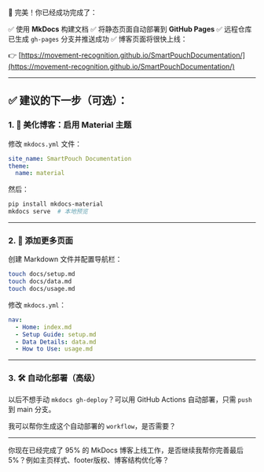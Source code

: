 🎉 完美！你已经成功完成了：

✅ 使用 **MkDocs** 构建文档
✅ 将静态页面自动部署到 **GitHub Pages**
✅ 远程仓库已生成 `gh-pages` 分支并推送成功
✅ 博客页面将很快上线：

👉 [https://movement-recognition.github.io/SmartPouchDocumentation/](https://movement-recognition.github.io/SmartPouchDocumentation/)

---

## ✅ 建议的下一步（可选）：

### 1. 🎨 美化博客：启用 Material 主题

修改 `mkdocs.yml` 文件：

```yaml
site_name: SmartPouch Documentation
theme:
  name: material
```

然后：

```bash
pip install mkdocs-material
mkdocs serve  # 本地预览
```

---

### 2. 📄 添加更多页面

创建 Markdown 文件并配置导航栏：

```bash
touch docs/setup.md
touch docs/data.md
touch docs/usage.md
```

修改 `mkdocs.yml`：

```yaml
nav:
  - Home: index.md
  - Setup Guide: setup.md
  - Data Details: data.md
  - How to Use: usage.md
```

---

### 3. 🛠 自动化部署（高级）

以后不想手动 `mkdocs gh-deploy`？可以用 GitHub Actions 自动部署，只需 `push` 到 main 分支。

我可以帮你生成这个自动部署的 `workflow`，是否需要？

---

你现在已经完成了 95% 的 MkDocs 博客上线工作，是否继续我帮你完善最后5%？例如主页样式、footer版权、博客结构优化等？
